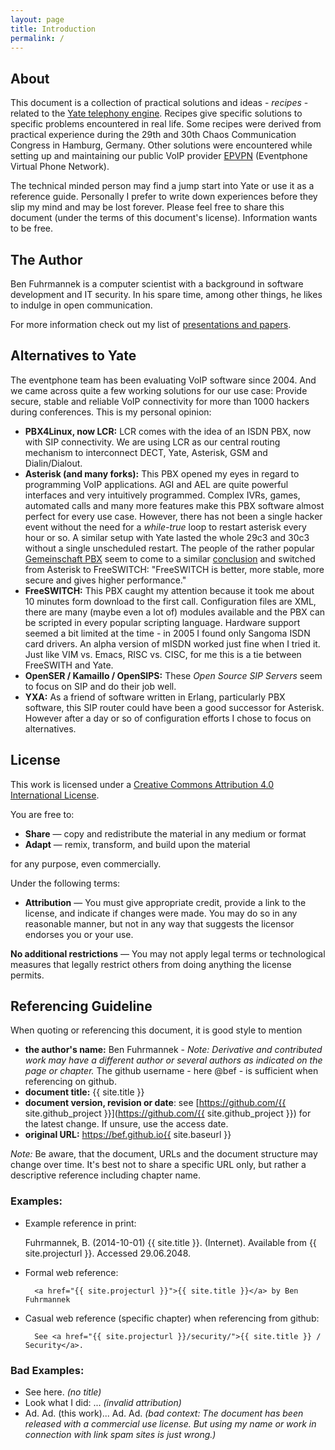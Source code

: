 ```yaml
---
layout: page
title: Introduction
permalink: /
---
```


## About
This document is a collection of practical solutions and ideas - *recipes* - related to the [Yate telephony engine](http://yate.null.ro/). Recipes give specific solutions to specific problems encountered in real life. Some recipes were derived from practical experience during the 29th and 30th Chaos Communication Congress in Hamburg, Germany. Other solutions were encountered while setting up and maintaining our public VoIP provider [EPVPN](https://eventphone.de/epvpn) (Eventphone Virtual Phone Network).

The technical minded person may find a jump start into Yate or use it as a reference guide.
Personally I prefer to write down experiences before they slip my mind and may be lost forever.
Please feel free to share this document (under the terms of this document's license). Information wants to be free.

## The Author

Ben Fuhrmannek is a computer scientist with a background in software development and IT security. In his spare time, among other things, he likes to indulge in open communication.

For more information check out my list of [presentations and papers](http://www.fuhrmannek.de/pnp/).

## Alternatives to Yate

The eventphone team has been evaluating VoIP software since 2004. And we came across quite a few working solutions for our use case: Provide secure, stable and reliable VoIP connectivity for more than 1000 hackers during conferences. This is my personal opinion:

* **PBX4Linux, now LCR:** LCR comes with the idea of an ISDN PBX, now with SIP connectivity. We are using LCR as our central routing mechanism to interconnect DECT, Yate, Asterisk, GSM and Dialin/Dialout.
* **Asterisk (and many forks):** This PBX opened my eyes in regard to programming VoIP applications. AGI and AEL are quite powerful interfaces and very intuitively programmed. Complex IVRs, games, automated calls and many more features make this PBX software almost perfect for every use case. However, there has not been a single hacker event without the need for a *while-true* loop to restart asterisk every hour or so. A similar setup with Yate lasted the whole 29c3 and 30c3 without a single unscheduled restart. The people of the rather popular [Gemeinschaft PBX](http://amooma.de/gemeinschaft) seem to come to a similar [conclusion](http://www.freeswitch.org/node/373) and switched from Asterisk to FreeSWITCH: "FreeSWITCH is better, more stable, more secure and gives higher performance."
* **FreeSWITCH:** This PBX caught my attention because it took me about 10 minutes form download to the first call. Configuration files are XML, there are many (maybe even a lot of) modules available and the PBX can be scripted in every popular scripting language. Hardware support seemed a bit limited at the time - in 2005 I found only Sangoma ISDN card drivers. An alpha version of mISDN worked just fine when I tried it. Just like VIM vs. Emacs, RISC vs. CISC, for me this is a tie between FreeSWITH and Yate.
* **OpenSER / Kamaillo / OpenSIPS:** These *Open Source SIP Servers* seem to focus on SIP and do their job well.
* **YXA:** As a friend of software written in Erlang, particularly PBX software, this SIP router could have been a good successor for Asterisk. However after a day or so of configuration efforts I chose to focus on alternatives.


## License

This work is licensed under a [Creative Commons Attribution 4.0 International License](http://creativecommons.org/licenses/by/4.0/).

You are free to:

* **Share** — copy and redistribute the material in any medium or format
* **Adapt** — remix, transform, and build upon the material

for any purpose, even commercially.

Under the following terms:

* **Attribution** — You must give appropriate credit, provide a link to the license, and indicate if changes were made. You may do so in any reasonable manner, but not in any way that suggests the licensor endorses you or your use.

**No additional restrictions** — You may not apply legal terms or technological measures that legally restrict others from doing anything the license permits.

## Referencing Guideline

When quoting or referencing this document, it is good style to mention

* **the author's name:** Ben Fuhrmannek - *Note: Derivative and contributed work may have a different author or several authors as indicated on the page or chapter.* The github username - here @bef - is sufficient when referencing on github.
* **document title:** {{ site.title }}
* **document version, revision or date**: see [https://github.com/{{ site.github_project }}](https://github.com/{{ site.github_project }}) for the latest change. If unsure, use the access date.
* **original URL:** https://bef.github.io{{ site.baseurl }}

*Note:* Be aware, that the document, URLs and the document structure may change over time. It's best not to share a specific URL only, but rather a descriptive reference including chapter name.

### Examples:

* Example reference in print:

    Fuhrmannek, B. (2014-10-01) {{ site.title }}. (Internet). Available from {{ site.projecturl }}. Accessed 29.06.2048.

* Formal web reference:

        <a href="{{ site.projecturl }}">{{ site.title }}</a> by Ben Fuhrmannek

* Casual web reference (specific chapter) when referencing from github:

        See <a href="{{ site.projecturl }}/security/">{{ site.title }} / Security</a>.

### Bad Examples:

* See here. *(no title)*
* Look what I did: ... *(invalid attribution)*
* Ad. Ad. (this work)... Ad. Ad. *(bad context: The document has been released with a commercial use license. But using my name or work in connection with link spam sites is just wrong.)*

